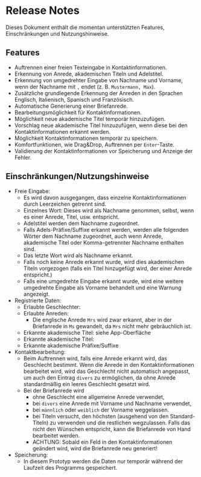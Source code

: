 # Release Notes

Dieses Dokument enthält die momentan unterstützten Features, Einschränkungen und Nutzungshinweise.

## Features
* Auftrennen einer freien Texteingabe in Kontaktinformationen.
* Erkennung von Anrede, akademischen Titeln und Adelstitel.
* Erkennung von umgedrehter Eingabe von Nachname und Vorname, wenn der Nachname mit `,` endet (z. B. `Mustermann, Max`).
* Zusätzliche grundlegende Erkennung der Anreden in den Sprachen Englisch, Italienisch, Spanisch und Französisch.
* Automatische Generierung einer Briefanrede.
* Bearbeitungsmöglichkeit für Kontaktinformationen.
* Möglichkeit neue akademische Titel temporär hinzuzufügen.
* Vorschlag neue akademische Titel hinzuzufügen, wenn diese bei den Kontaktinformationen erkannt werden.
* Möglichkeit Kontaktinformationen temporär zu speichern.
* Komfortfunktionen, wie Drag&Drop, Auftrennen per `Enter`-Taste.
* Validierung der Kontaktinformationen vor Speicherung und Anzeige der Fehler.

## Einschränkungen/Nutzungshinweise
* Freie Eingabe:
	* Es wird davon ausgegangen, dass einzelne Kontaktinformationen durch Leerzeichen getrennt sind.
	* Einzelnes Wort: Dieses wird als Nachname genommen, selbst, wenn es einer Anrede, Titel, usw. entspricht.
	* Adelstitel werden dem Nachname zugeordnet.
	* Falls Adels-Präfixe/Suffixe erkannt werden, werden alle folgenden Wörter dem Nachname zugeordnet, auch wenn Anrede, akademische Titel oder Komma-getrennter Nachname enthalten sind.
	* Das letzte Wort wird als Nachname erkannt.
	* Falls noch keine Anrede erkannt wurde, wird dies akademischen Titeln vorgezogen (falls ein Titel hinzugefügt wird, der einer Anrede entspricht.)
	* Falls eine umgedrehte Eingabe erkannt wurde, wird eine weitere umgedrehte Eingabe als Vorname behandelt und eine Warnung angezeigt.
* Registrierte Daten:
	* Erlaubte Geschlechter:
	* Erlaubte Anreden:
		* Die englische Anrede `Mrs` wird zwar erkannt, aber in der Briefanrede in `Ms` gewandelt, da `Mrs` nicht mehr gebräuchlich ist.
	* Erkannte akademische Titel: siehe App-Oberfläche
	* Erkannte akademische Titel:
	* Erkannte akademische Präfixe/Suffixe
* Kontaktbearbeitung:
	* Beim Auftrennen wird, falls eine Anrede erkannt wird, das Geschlecht bestimmt. Wenn die Anrede in den Kontaktinformationen bearbeitet wird, wird das Geschlecht nicht automatisch angepasst, um auch den Eintrag `divers` zu ermöglichen, da ohne Anrede standardmäßig ein leeres Geschlecht gesetzt wird.
	* Bei der Briefanrede wird 
		* ohne Geschlecht eine allgemeine Anrede verwendet, 
		* bei `divers` eine Anrede mit Vorname und Nachname verwendet,
		* bei `männlich` oder `weiblich` der Vorname weggelassen.
		* bei Titeln versucht, den höchsten (ausgehend von den Standard-Titeln) zu verwenden und die restlichen wegzulassen. Falls das nicht den Wünschen entspricht, kann die Briefanrede von Hand bearbeitet werden.
		* ACHTUNG: Sobald ein Feld in den Kontaktinformationen geändert wird, wird die Briefanrede neu generiert!
* Speicherung:
	* In diesem Prototyp werden die Daten nur temporär während der Laufzeit des Programms gespeichert.
